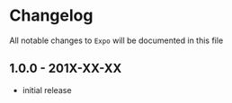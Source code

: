 # Changelog

All notable changes to `Expo` will be documented in this file

## 1.0.0 - 201X-XX-XX

- initial release
